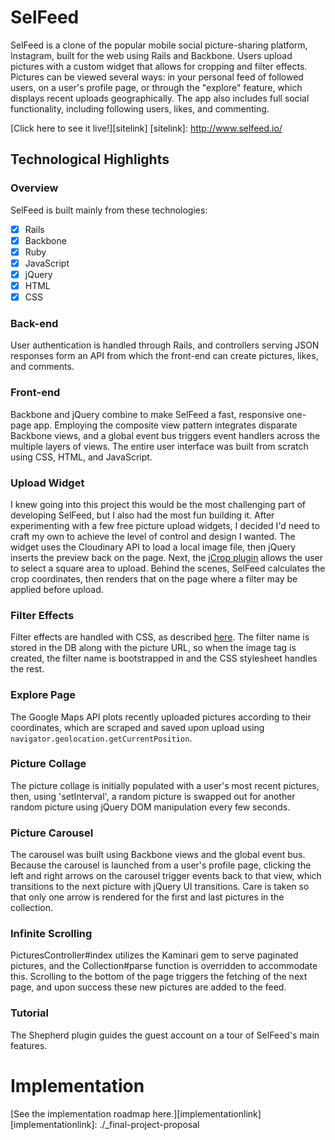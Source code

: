 # SelFeed

SelFeed is a clone of the popular mobile social picture-sharing platform, Instagram, built for the web using Rails and Backbone. Users upload pictures with a custom widget that allows for cropping and filter effects. Pictures can be viewed several ways: in your personal feed of followed users, on a user's profile page, or through the "explore" feature, which displays recent uploads geographically. The app also includes full social functionality, including following users, likes, and commenting.

[Click here to see it live!][sitelink]
[sitelink]: http://www.selfeed.io/

## Technological Highlights

### Overview

SelFeed is built mainly from these technologies:
- [X] Rails
- [X] Backbone
- [X] Ruby
- [X] JavaScript
- [X] jQuery
- [X] HTML
- [X] CSS

### Back-end

User authentication is handled through Rails, and controllers serving JSON responses form an API from which the front-end can create pictures, likes, and comments.

### Front-end

Backbone and jQuery combine to make SelFeed a fast, responsive one-page app. Employing the composite view pattern integrates disparate Backbone views, and a global event bus triggers event handlers across the multiple layers of views. The entire user interface was built from scratch using CSS, HTML, and JavaScript.

### Upload Widget

I knew going into this project this would be the most challenging part of developing SelFeed, but I also had the most fun building it. After experimenting with a few free picture upload widgets, I decided I'd need to craft my own to achieve the level of control and design I wanted. The widget uses the Cloudinary API to load a local image file, then jQuery inserts the preview back on the page. Next, the [jCrop plugin](https://github.com/tapmodo/Jcrop) allows the user to select a square area to upload. Behind the scenes, SelFeed calculates the crop coordinates, then renders that on the page where a filter may be applied before upload.

### Filter Effects

Filter effects are handled with CSS, as described [here](http://designpieces.com/2014/09/instagram-filters-css3-effects/). The filter name is stored in the DB along with the picture URL, so when the image tag is created, the filter name is bootstrapped in and the CSS stylesheet handles the rest.

### Explore Page

The Google Maps API plots recently uploaded pictures according to their coordinates, which are scraped and saved upon upload using `navigator.geolocation.getCurrentPosition`.

### Picture Collage

The picture collage is initially populated with a user's most recent pictures,
then, using 'setInterval', a random picture is swapped out for another random
picture using jQuery DOM manipulation every few seconds.

### Picture Carousel

The carousel was built using Backbone views and the global event bus. Because the carousel is launched from a user's profile page, clicking the left and right arrows on the carousel trigger events back to that view, which transitions to the next picture with jQuery UI transitions. Care is taken so that only one arrow is rendered for the first and last pictures in the collection.

### Infinite Scrolling

PicturesController#index utilizes the Kaminari gem to serve paginated pictures, and the Collection#parse function is overridden to accommodate this. Scrolling to the bottom of the page triggers the fetching of the next page, and upon success these new pictures are added to the feed.

### Tutorial

The Shepherd plugin guides the guest account on a tour of SelFeed's main features.

# Implementation

[See the implementation roadmap here.][implementationlink]
[implementationlink]: ./_final-project-proposal
